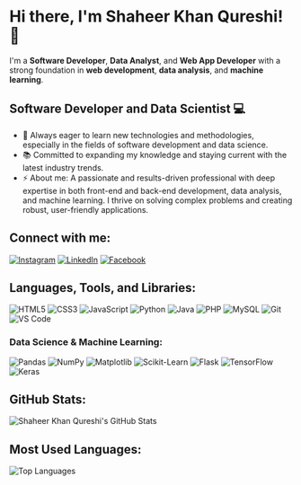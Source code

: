 # Hi there, I'm Shaheer Khan Qureshi! 👋

I'm a **Software Developer**, **Data Analyst**, and **Web App Developer** with a strong foundation in **web development**, **data analysis**, and **machine learning**.

## Software Developer and Data Scientist 💻

- 🌱 Always eager to learn new technologies and methodologies, especially in the fields of software development and data science.
- 📚 Committed to expanding my knowledge and staying current with the latest industry trends.
- ⚡ About me: A passionate and results-driven professional with deep expertise in both front-end and back-end development, data analysis, and machine learning. I thrive on solving complex problems and creating robust, user-friendly applications.

## Connect with me:
[![Instagram](https://img.shields.io/badge/-Instagram-E4405F?style=for-the-badge&logo=instagram&logoColor=white)](https://www.instagram.com/shaheerkohistani)
[![LinkedIn](https://img.shields.io/badge/-LinkedIn-0A66C2?style=for-the-badge&logo=linkedin&logoColor=white)](https://www.linkedin.com/in/shaheerkhanqureshi/)
[![Facebook](https://img.shields.io/badge/-Facebook-1877F2?style=for-the-badge&logo=facebook&logoColor=white)](https://www.facebook.com/Shaheer.khan.001)

## Languages, Tools, and Libraries:
![HTML5](https://img.shields.io/badge/-HTML5-E34F26?style=flat&logo=html5&logoColor=white)
![CSS3](https://img.shields.io/badge/-CSS3-1572B6?style=flat&logo=css3&logoColor=white)
![JavaScript](https://img.shields.io/badge/-JavaScript-F7DF1E?style=flat&logo=javascript&logoColor=black)
![Python](https://img.shields.io/badge/-Python-3776AB?style=flat&logo=python&logoColor=white)
![Java](https://img.shields.io/badge/-Java-007396?style=flat&logo=java&logoColor=white)
![PHP](https://img.shields.io/badge/-PHP-777BB4?style=flat&logo=php&logoColor=white)
![MySQL](https://img.shields.io/badge/-MySQL-4479A1?style=flat&logo=mysql&logoColor=white)
![Git](https://img.shields.io/badge/-Git-F05032?style=flat&logo=git&logoColor=white)
![VS Code](https://img.shields.io/badge/-VS%20Code-007ACC?style=flat&logo=visual-studio-code&logoColor=white)

### Data Science & Machine Learning:
![Pandas](https://img.shields.io/badge/-Pandas-150458?style=flat&logo=pandas&logoColor=white)
![NumPy](https://img.shields.io/badge/-NumPy-013243?style=flat&logo=numpy&logoColor=white)
![Matplotlib](https://img.shields.io/badge/-Matplotlib-0095D5?style=flat&logo=matplotlib&logoColor=white)
![Scikit-Learn](https://img.shields.io/badge/-Scikit--Learn-F7931E?style=flat&logo=scikit-learn&logoColor=white)
![Flask](https://img.shields.io/badge/-Flask-000000?style=flat&logo=flask&logoColor=white)
![TensorFlow](https://img.shields.io/badge/-TensorFlow-FF6F00?style=flat&logo=tensorflow&logoColor=white)
![Keras](https://img.shields.io/badge/-Keras-D00000?style=flat&logo=keras&logoColor=white)

## GitHub Stats:
![Shaheer Khan Qureshi's GitHub Stats](https://github-readme-stats.vercel.app/api?username=shaheerkhanqureshi&show_icons=true&theme=radical)

## Most Used Languages:
![Top Languages](https://github-readme-stats.vercel.app/api/top-langs/?username=shaheerkhanqureshi&layout=compact&theme=radical)

